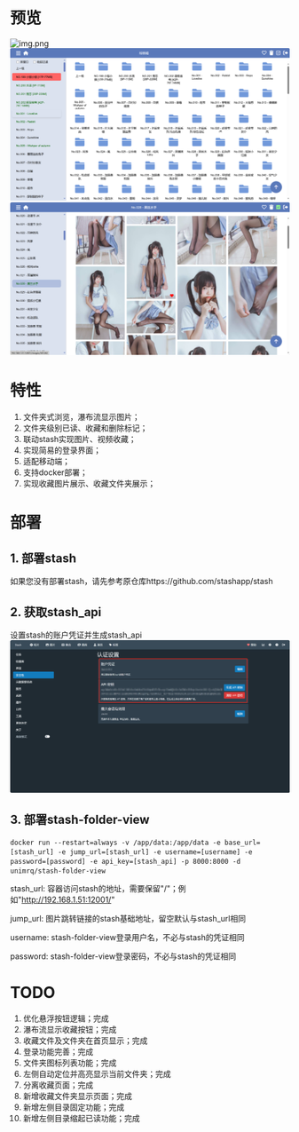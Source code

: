 # 预览
![img.png](static/images/img.png)
![img_1.png](static/images/img_1.png)
![img_2.png](static/images/img_2.png)
# 特性
1. 文件夹式浏览，瀑布流显示图片；
2. 文件夹级别已读、收藏和删除标记；
3. 联动stash实现图片、视频收藏；
4. 实现简易的登录界面；
5. 适配移动端；
6. 支持docker部署；
7. 实现收藏图片展示、收藏文件夹展示；
# 部署
## 1. 部署stash
如果您没有部署stash，请先参考原仓库https://github.com/stashapp/stash
## 2. 获取stash_api
设置stash的账户凭证并生成stash_api
![img_3.png](static/images/img_3.png)
## 3. 部署stash-folder-view
``docker run --restart=always -v /app/data:/app/data -e base_url=[stash_url] -e jump_url=[stash_url] -e username=[username] -e password=[password] -e api_key=[stash_api] -p 8000:8000 -d unimrq/stash-folder-view``

stash_url: 容器访问stash的地址，需要保留"/"；例如"http://192.168.1.51:12001/"

jump_url: 图片跳转链接的stash基础地址，留空默认与stash_url相同

username: stash-folder-view登录用户名，不必与stash的凭证相同

password: stash-folder-view登录密码，不必与stash的凭证相同
# TODO
1. 优化悬浮按钮逻辑；完成
2. 瀑布流显示收藏按钮；完成
3. 收藏文件及文件夹在首页显示；完成
4. 登录功能完善；完成
5. 文件夹图标列表功能；完成
6. 左侧自动定位并高亮显示当前文件夹；完成
7. 分离收藏页面；完成
8. 新增收藏文件夹显示页面；完成
9. 新增左侧目录固定功能；完成
10. 新增左侧目录缩起已读功能；完成